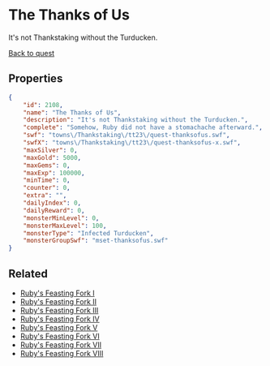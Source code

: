# The Thanks of Us

It's not Thankstaking without the Turducken.

[Back to quest](../quests.md)

## Properties

```json
{
    "id": 2108,
    "name": "The Thanks of Us",
    "description": "It's not Thankstaking without the Turducken.",
    "complete": "Somehow, Ruby did not have a stomachache afterward.",
    "swf": "towns\/Thankstaking\/tt23\/quest-thanksofus.swf",
    "swfX": "towns\/Thankstaking\/tt23\/quest-thanksofus-x.swf",
    "maxSilver": 0,
    "maxGold": 5000,
    "maxGems": 0,
    "maxExp": 100000,
    "minTime": 0,
    "counter": 0,
    "extra": "",
    "dailyIndex": 0,
    "dailyReward": 0,
    "monsterMinLevel": 0,
    "monsterMaxLevel": 100,
    "monsterType": "Infected Turducken",
    "monsterGroupSwf": "mset-thanksofus.swf"
}
```

## Related

- [Ruby's Feasting Fork I](../items/21759-ruby-s-feasting-fork-i.md)
- [Ruby's Feasting Fork II](../items/21760-ruby-s-feasting-fork-ii.md)
- [Ruby's Feasting Fork III](../items/21761-ruby-s-feasting-fork-iii.md)
- [Ruby's Feasting Fork IV](../items/21762-ruby-s-feasting-fork-iv.md)
- [Ruby's Feasting Fork V](../items/21763-ruby-s-feasting-fork-v.md)
- [Ruby's Feasting Fork VI](../items/21764-ruby-s-feasting-fork-vi.md)
- [Ruby's Feasting Fork VII](../items/21765-ruby-s-feasting-fork-vii.md)
- [Ruby's Feasting Fork VIII](../items/21766-ruby-s-feasting-fork-viii.md)

